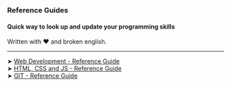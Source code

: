 ### Reference Guides

#### Quick way to look up and update your programming skills
Written with ❤️ and broken english. 

<nav>
  
---

<a align=center> ➤ [Web Development - Reference Guide](https://gist.github.com/2fbb850fd4ad3adae20096c75bb9a333.git)</a><br>
<a align=center> ➤ [HTML, CSS and JS - Reference Guide](https://gist.github.com/23a04c0b6bcf766fb073e3f1e2d80f0f.git)</a><br>
<a align=center> ➤ [GIT - Reference Guide](https://gist.github.com/a473b6bdbf83245b20b714049868fa6a.git)</a><br>
  
<nav>
